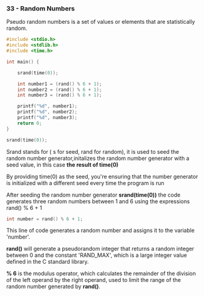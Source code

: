 ### 33 - Random Numbers

Pseudo random numbers is a set of values or elements that are statistically random.

```c
#include <stdio.h>
#include <stdlib.h>
#include <time.h>

int main() {

 	srand(time(0));

   	int number1 = (rand() % 6 + 1);
    int number2 = (rand() % 6 + 1);
    int number3 = (rand() % 6 + 1);

    printf("%d", number1);
    printf("%d", number2);
    printf("%d", number3);
    return 0;
}
```

```c
srand(time(0));
```

Srand stands for ( s for seed, rand for random), it is used to seed the random number generator,initalizes the random number generator with a seed value, in this case **the result of time(0)**

By providing time(0) as the seed, you're ensuring that the number generator is initialized with a different seed every time the program is run

After seeding the random number generator **srand(time(0))** the code generates three random numbers between 1 and 6 using the expressions rand() % 6 + 1

```c
int number = rand() % 6 + 1;
```

This line of code generates a random number and assigns it to the variable 'number'.

**rand()** will generate a pseudorandom integer that returns a random integer between 0 and the constant 'RAND_MAX', which is a large integer value defined in the C standard library.

**% 6** is the modulus operator, which calculates the remainder of the division of the left operand by the right operand, used to limit the range of the random number generated by **rand()**.



